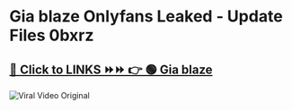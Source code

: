 
 # Gia blaze Onlyfans Leaked - Update Files 0bxrz

## <h2><a href="https://clipsfans.com/Gia_blaze&ref=git">🔗 Click to LINKS ⏩⏩ 👉 🟢 Gia blaze </a></h2>

<a href="https://clipsfans.com/Gia_blaze&ref=git" rel="nofollow" data-target="animated-image.originalLink"><img src="https://i.ibb.co.com/xMMVF88/686577567.gif" alt="Viral Video Original" style="max-width: 100%; display: inline-block;" data-target="animated-image.originalImage"></a>

